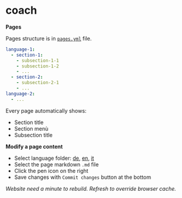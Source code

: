# coach

**Pages**

Pages structure is in [`pages.yml`](https://github.com/trasparente/coach/blob/main/_data/pages.yml) file.

```yml
language-1:
  - section-1:
    - subsection-1-1
    - subsection-1-2
    - ...
  - section-2:
    - subsection-2-1
    - ...
language-2:
  - ...
```

Every page automatically shows:
- Section title
- Section menù
- Subsection title

**Modify a page content**

- Select language folder: [de](https://github.com/trasparente/coach/tree/main/de), [en](https://github.com/trasparente/coach/tree/main/en), [it](https://github.com/trasparente/coach/tree/main/it)
- Select the page markdown `.md` file
- Click the pen icon on the right
- Save changes with `Commit changes` button at the bottom

*Website need a minute to rebuild. Refresh to override browser cache.*
